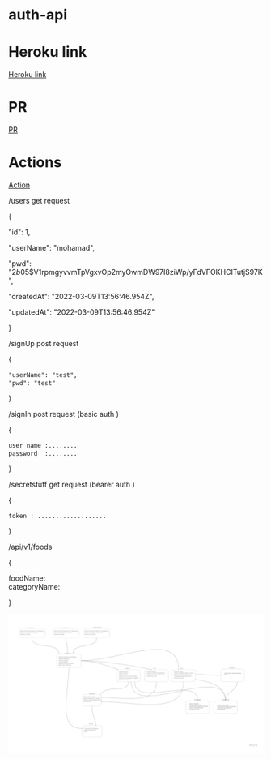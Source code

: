 # auth-api

# Heroku link  
[Heroku link]()

# PR
[PR]()  

# Actions
[Action]()

/users get request    
 
{  

"id": 1,  

"userName": "mohamad",  

"pwd": "$2b$05$V1rpmgyvvmTpVgxvOp2myOwmDW97I8ziWp/yFdVFOKHCITutjS97K",  

"createdAt": "2022-03-09T13:56:46.954Z",  

"updatedAt": "2022-03-09T13:56:46.954Z"  


}

    


  /signUp  post request  

{  

    "userName": "test",
    "pwd": "test"  

} 


  /signIn  post request    (basic auth )  

{  

    user name :........  
    password  :........  


}

  /secretstuff  get request    (bearer auth )  

{  

    token : ...................  

}  

  /api/v1/foods 

{  

  foodName:   
  categoryName:  

} 

![UML](./assets/auth-api.jpg)  
